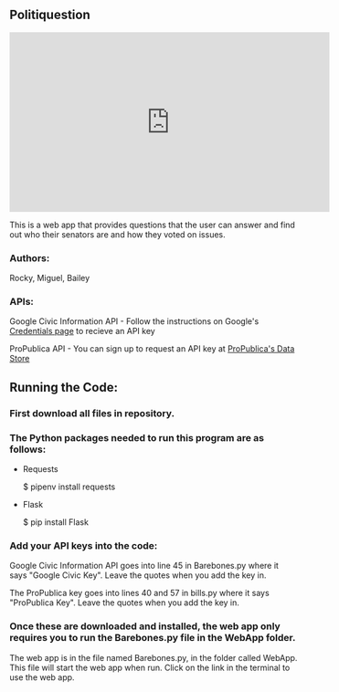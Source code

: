 ## Politiquestion

<iframe width="560" height="315" src="https://www.youtube.com/embed/0zmT4aBMpWc?controls=0" frameborder="0" allow="accelerometer; autoplay; encrypted-media; gyroscope; picture-in-picture" allowfullscreen></iframe>


This is a web app that provides questions that the user can answer and find out who their senators are and how they voted on issues.  

### Authors: 
  Rocky, Miguel, Bailey

### APIs: 

  Google Civic Information API - Follow the instructions on Google's [Credentials page](https://console.developers.google.com/apis/credentials) to recieve an API key

  ProPublica API - You can sign up to request an API key at [ProPublica's Data Store](https://www.propublica.org/datastore/api/propublica-congress-api)

## Running the Code:

### First download all files in repository. 

### The Python packages needed to run this program are as follows:

* Requests 

    $ pipenv install requests
* Flask

    $ pip install Flask

### Add your API keys into the code:

Google Civic Information API goes into line 45 in Barebones.py where it says "Google Civic Key". Leave the quotes when you add the key in.

The ProPublica key goes into lines 40 and 57 in bills.py where it says "ProPublica Key". Leave the quotes when you add the key in. 

### Once these are downloaded and installed, the web app only requires you to run the Barebones.py file in the WebApp folder. 

The web app is in the file named Barebones.py, in the folder called WebApp. This file will start the web app when run. Click on the link in the terminal to use the web app.
